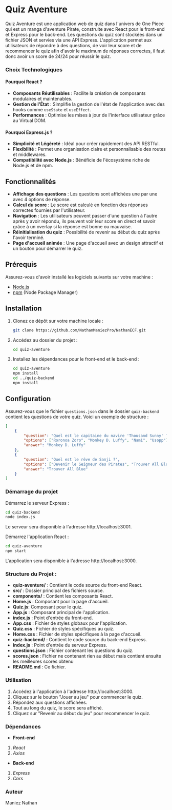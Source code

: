 # Quiz Aventure

Quiz Aventure est une application web de quiz dans l'univers de One Piece qui est un manga d'aventure Pirate, construite avec React pour le front-end et Express pour le back-end. Les questions du quiz sont stockées dans un fichier JSON et servies via une API Express. L'application permet aux utilisateurs de répondre à des questions, de voir leur score et de recommencer le quiz afin d'avoir le maximum de réponses correctes, il faut donc avoir un score de 24/24 pour réussir le quiz.

### Choix Technologiques

#### Pourquoi React ?

- **Composants Réutilisables** : Facilite la création de composants modulaires et maintenables.
- **Gestion de l'État** : Simplifie la gestion de l'état de l'application avec des hooks comme `useState` et `useEffect`.
- **Performances** : Optimise les mises à jour de l'interface utilisateur grâce au Virtual DOM.

#### Pourquoi Express.js ?

- **Simplicité et Légèreté** : Idéal pour créer rapidement des API RESTful.
- **Flexibilité** : Permet une organisation claire et personnalisable des routes et middlewares.
- **Compatibilité avec Node.js** : Bénéficie de l'écosystème riche de Node.js et de npm.
## Fonctionnalités

- **Affichage des questions** : Les questions sont affichées une par une avec 4 options de réponse.
- **Calcul du score** : Le score est calculé en fonction des réponses correctes fournies par l'utilisateur.
- **Navigation** : Les utilisateurs peuvent passer d'une question à l'autre après y avoir répondu, ils peuvent voir leur score en direct et savoir grâce à un overlay si la réponse est bonne ou mauvaise.
- **Réinitialisation du quiz** : Possibilité de revenir au début du quiz après l'avoir terminé.
- **Page d'accueil animée** : Une page d'accueil avec un design attractif et un bouton pour démarrer le quiz.

## Prérequis

Assurez-vous d'avoir installé les logiciels suivants sur votre machine :

- [Node.js](https://nodejs.org/)
- [npm](https://www.npmjs.com/) (Node Package Manager)

## Installation

1. Clonez ce dépôt sur votre machine locale :

    ```sh
    git clone https://github.com/NathanManiezPro/NathanECF.git
    ```

2. Accédez au dossier du projet :

    ```sh
    cd quiz-aventure
    ```

3. Installez les dépendances pour le front-end et le back-end :

    ```sh
    cd quiz-aventure
    npm install
    cd ../quiz-backend
    npm install
    ```

## Configuration

Assurez-vous que le fichier `questions.json` dans le dossier `quiz-backend` contient les questions de votre quiz. Voici un exemple de structure :

```json
[
    {
        "question": "Quel est le capitaine du navire 'Thousand Sunny' ?",
        "options": ["Roronoa Zoro", "Monkey D. Luffy", "Nami", "Usopp"],
        "answer": "Monkey D. Luffy"
    },
    {
        "question": "Quel est le rêve de Sanji ?",
        "options": ["Devenir le Seigneur des Pirates", "Trouver All Blue", "Devenir le meilleur épéiste", "Trouver le One Piece"],
        "answer": "Trouver All Blue"
    }
]
```

### Démarrage du projet

Démarrez le serveur Express :
```sh
cd quiz-backend
node index.js
```
Le serveur sera disponible à l'adresse http://localhost:3001.

Démarrez l'application React :

```sh
cd quiz-aventure
npm start
```
L'application sera disponible à l'adresse http://localhost:3000.

### Structure du Projet : 
- **quiz-aventure/** : Contient le code source du front-end React.
- **src/** : Dossier principal des fichiers source.
- **components/** : Contient les composants React.
- **Home.js** : Composant pour la page d'accueil.
- **Quiz.js**: Composant pour le quiz.
- **App.js** : Composant principal de l'application.
- **index.js** : Point d'entrée du front-end.
- **App.css** : Fichier de styles globaux pour l'application.
- **Quiz.css** : Fichier de styles spécifiques au quiz.
- **Home.css** : Fichier de styles spécifiques à la page d'accueil.
- **quiz-backend/** : Contient le code source du back-end Express.
- **index.js** : Point d'entrée du serveur Express.
- **questions.json** : Fichier contenant les questions du quiz.
- **scores.json** : Fichier ne contenant rien au début mais contient ensuite les meilleures scores obtenu
- **README.md** : Ce fichier.

### Utilisation
1. Accédez à l'application à l'adresse http://localhost:3000.
2. Cliquez sur le bouton "Jouer au jeu" pour commencer le quiz.
3. Répondez aux questions affichées.
4. Tout au long du quiz, le score sera affiché.
5. Cliquez sur "Revenir au début du jeu" pour recommencer le quiz.


### Dépendances
- **Front-end**
1. *React*
2. *Axios*
- **Back-end**
1. *Express*
2. *Cors*



### Auteur
Maniez Nathan